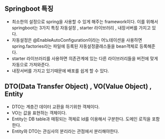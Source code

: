 ## Springboot 특징
* 최소한의 설정으로 spring을 사용할 수 있게 해주는 framework이다.
이를 위해서 springboot는 3가지 특징 자동설정 , starter 라이브러리 , 내장서버를 
가지고 있다.
* 자동설정은 @EnableAutoConfiguration이라는 어노테이션을 사용하면 
spring.factories라는 파일에 등록된 자동설정클래스들을 bean객체로 등록해준다.
* starter 라이브러리를 사용하면 의존관계에 있는 다른 라이브러리들을 버전에 맞게
자동으로 가져와준다.
* 내장서버를 가지고 있기때문에 배포를 쉽게 할 수 있다.

## DTO(Data Transfer Object) , VO(Value Object) , Entity
* DTO는 계층간 데이터 교환을 하기위한 객체이다.
* VO는 값을 표현하는 객체이다.
* Entity는 DB table과 매핑되는 객체로 Id를 이용해서 구분한다.
도메인 로직을 포함한다.
* Entity와 DTO는 관심사의 분리라는 관점에서 분리해야한다. 


